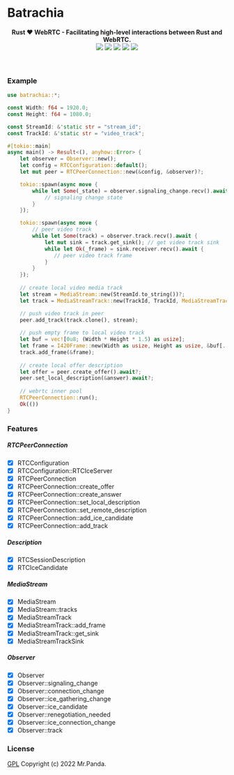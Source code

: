 <h1 align="center">
    <h1>Batrachia</h1>
</h1>
<div align="center">
    <strong>Rust ❤️ WebRTC - Facilitating high-level interactions between Rust and WebRTC.</strong>
</div>
<div align="center">
    <img src="https://img.shields.io/github/workflow/status/mycrl/batrachia/tests"/>
    <img src="https://img.shields.io/github/languages/top/mycrl/batrachia"/>
    <img src="https://img.shields.io/github/license/mycrl/batrachia"/>
    <img src="https://img.shields.io/github/issues/mycrl/batrachia"/>
    <img src="https://img.shields.io/github/stars/mycrl/batrachia"/>
</div>
<br/>
<br/>


### Example

```rust
use batrachia::*;

const Width: f64 = 1920.0;
const Height: f64 = 1080.0;

const StreamId: &'static str = "stream_id";
const TrackId: &'static str = "video_track";

#[tokio::main]
async main() -> Result<(), anyhow::Error> {
    let observer = Observer::new();
    let config = RTCConfiguration::default();
    let mut peer = RTCPeerConnection::new(&config, &observer)?;

    tokio::spawn(async move {
        while let Some(_state) = observer.signaling_change.recv().await {
            // signaling change state
        }
    });

    tokio::spawn(async move {
        // peer video track
        while let Some(track) = observer.track.recv().await {
            let mut sink = track.get_sink(); // get video track sink
            while let Ok(_frame) = sink.receiver.recv().await {
               // peer video track frame
            }
        }
    });
    
    // create local video media track
    let stream = MediaStream::new(StreamId.to_string())?;
    let track = MediaStreamTrack::new(TrackId, TrackId, MediaStreamTrackKind::Video)?;

    // push video track in peer
    peer.add_track(track.clone(), stream);
    
    // push empty frame to local video track
    let buf = vec![0u8; (Width * Height * 1.5) as usize];
    let frame = I420Frame::new(Width as usize, Height as usize, &buf[..]);
    track.add_frame(&frame);
    
    // create local offer description
    let offer = peer.create_offer().await?;
    peer.set_local_description(&answer).await?;
    
    // webrtc inner pool
    RTCPeerConnection::run();
    Ok(())
}
```

### Features

##### RTCPeerConnection
* [x] RTCConfiguration
* [x] RTCConfiguration::RTCIceServer
* [x] RTCPeerConnection
* [x] RTCPeerConnection::create_offer
* [x] RTCPeerConnection::create_answer
* [x] RTCPeerConnection::set_local_description
* [x] RTCPeerConnection::set_remote_description
* [x] RTCPeerConnection::add_ice_candidate
* [x] RTCPeerConnection::add_track

##### Description
* [x] RTCSessionDescription
* [x] RTCIceCandidate

##### MediaStream
* [x] MediaStream
* [x] MediaStream::tracks
* [x] MediaStreamTrack
* [x] MediaStreamTrack::add_frame
* [x] MediaStreamTrack::get_sink
* [x] MediaStreamTrackSink

##### Observer
* [x] Observer
* [x] Observer::signaling_change
* [x] Observer::connection_change
* [x] Observer::ice_gathering_change
* [x] Observer::ice_candidate
* [x] Observer::renegotiation_needed
* [x] Observer::ice_connection_change
* [x] Observer::track

### License
[GPL](./LICENSE) Copyright (c) 2022 Mr.Panda.
